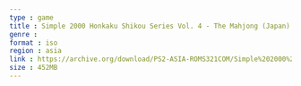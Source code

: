 ```yaml
---
type : game
title : Simple 2000 Honkaku Shikou Series Vol. 4 - The Mahjong (Japan)
genre : 
format : iso
region : asia
link : https://archive.org/download/PS2-ASIA-ROMS321COM/Simple%202000%20Honkaku%20Shikou%20Series%20Vol.%204%20-%20The%20Mahjong%20%28Japan%29.7z
size : 452MB
---
```

